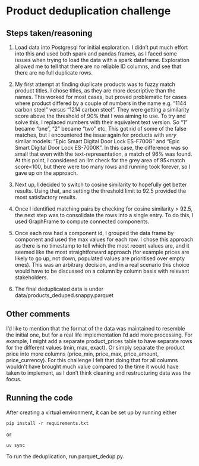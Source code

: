 # Product deduplication challenge

## Steps taken/reasoning

1. Load data into Postgresql for initial exploration. I didn’t put much effort into this and used both spark and pandas frames, as I faced some issues when trying to load the data with a spark dataframe. Exploration allowed me to tell that there are no  reliable ID columns, and see that there are no full duplicate rows.
2. My first attempt at finding duplicate products was to fuzzy match product titles. I chose titles, as they are more descriptive than the names. This worked for most cases, but proved problematic for cases where product differed by a couple of numbers in the name e.g. “1144 carbon steel” versus “1214 carbon steel”. They were getting a similarity score above the threshold of 90% that I was aiming to use. To try and solve this, I replaced numbers with their equivalent text version. So “1” became “one”, “2” became “two” etc. This got rid of some of the false matches, but I encountered the issue again for products with _very_ similar models: “Epic Smart Digital Door Lock ES-F700G” and “Epic Smart Digital Door Lock ES-7000K”. In this case, the difference was so small that even with the text-representation, a match of 96% was found. At this point, I considered an llm check for the grey area of 95<match score<100, but there were too many rows and running took forever, so I gave up on the approach.

3. Next up, I decided	to switch to cosine similarity to hopefully get better results. Using that, and setting the threshold limit to 92.5 provided the most satisfactory results.

4. Once I identified matching pairs by checking for cosine similarity > 92.5, the next step was to consolidate the rows into a single entry. To do this, I used GraphFrame to compute connected components.

5. Once each row had a component id, I grouped the data frame by component and used the max values for each row. I chose this approach as there is no timestamp to tell which the most recent values are, and it seemed like the most straightforward approach (for example prices are likely to go up, not down, populated values are prioritised over empty ones). This was an arbitrary decision, and in a real scenario this choice would have to be discussed on a column by column basis with relevant stakeholders.

6. The final deduplicated data is under data/products_deduped.snappy.parquet

## Other comments
I’d like to mention that the format of the data was maintained to resemble the initial one, but for a real life implementation I’d add more processing. For example, I might add a separate product_prices table to have separate rows for the different values (min, max, exact). Or simply separate the product price into more columns (price_min, price_max, price_amount, price_currency). For this challenge I felt that doing that for all columns wouldn’t have brought much value compared to the time it would have taken to implement, as I don’t think cleaning and restructuring data was the focus.

## Running the code

After creating a virtual environment, it can be set up by running either
```
pip install -r requirements.txt
```
or
```
uv sync
```
To run the deduplication, run parquet_dedup.py.